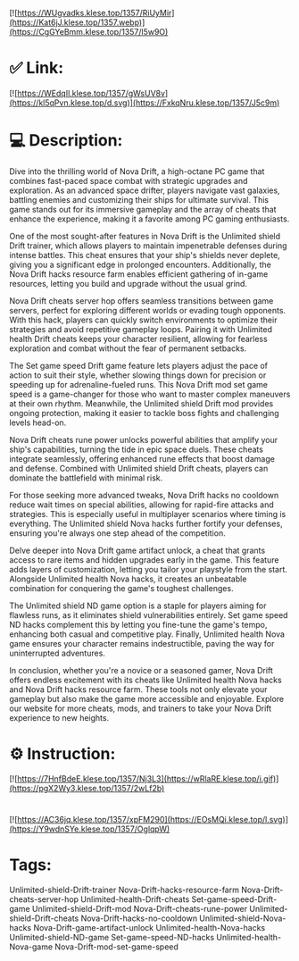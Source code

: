 [![https://WUgvadks.klese.top/1357/RiUyMir](https://Kat6jJ.klese.top/1357.webp)](https://CgGYeBmm.klese.top/1357/l5w9O)
# ✅ Link:
[![https://WEdqIl.klese.top/1357/gWsUV8v](https://kl5qPvn.klese.top/d.svg)](https://FxkqNru.klese.top/1357/J5c9m)
# 💻 Description:
Dive into the thrilling world of Nova Drift, a high-octane PC game that combines fast-paced space combat with strategic upgrades and exploration. As an advanced space drifter, players navigate vast galaxies, battling enemies and customizing their ships for ultimate survival. This game stands out for its immersive gameplay and the array of cheats that enhance the experience, making it a favorite among PC gaming enthusiasts.



One of the most sought-after features in Nova Drift is the Unlimited shield Drift trainer, which allows players to maintain impenetrable defenses during intense battles. This cheat ensures that your ship's shields never deplete, giving you a significant edge in prolonged encounters. Additionally, the Nova Drift hacks resource farm enables efficient gathering of in-game resources, letting you build and upgrade without the usual grind.



Nova Drift cheats server hop offers seamless transitions between game servers, perfect for exploring different worlds or evading tough opponents. With this hack, players can quickly switch environments to optimize their strategies and avoid repetitive gameplay loops. Pairing it with Unlimited health Drift cheats keeps your character resilient, allowing for fearless exploration and combat without the fear of permanent setbacks.



The Set game speed Drift game feature lets players adjust the pace of action to suit their style, whether slowing things down for precision or speeding up for adrenaline-fueled runs. This Nova Drift mod set game speed is a game-changer for those who want to master complex maneuvers at their own rhythm. Meanwhile, the Unlimited shield Drift mod provides ongoing protection, making it easier to tackle boss fights and challenging levels head-on.



Nova Drift cheats rune power unlocks powerful abilities that amplify your ship's capabilities, turning the tide in epic space duels. These cheats integrate seamlessly, offering enhanced rune effects that boost damage and defense. Combined with Unlimited shield Drift cheats, players can dominate the battlefield with minimal risk.



For those seeking more advanced tweaks, Nova Drift hacks no cooldown reduce wait times on special abilities, allowing for rapid-fire attacks and strategies. This is especially useful in multiplayer scenarios where timing is everything. The Unlimited shield Nova hacks further fortify your defenses, ensuring you're always one step ahead of the competition.



Delve deeper into Nova Drift game artifact unlock, a cheat that grants access to rare items and hidden upgrades early in the game. This feature adds layers of customization, letting you tailor your playstyle from the start. Alongside Unlimited health Nova hacks, it creates an unbeatable combination for conquering the game's toughest challenges.



The Unlimited shield ND game option is a staple for players aiming for flawless runs, as it eliminates shield vulnerabilities entirely. Set game speed ND hacks complement this by letting you fine-tune the game's tempo, enhancing both casual and competitive play. Finally, Unlimited health Nova game ensures your character remains indestructible, paving the way for uninterrupted adventures.



In conclusion, whether you're a novice or a seasoned gamer, Nova Drift offers endless excitement with its cheats like Unlimited health Nova hacks and Nova Drift hacks resource farm. These tools not only elevate your gameplay but also make the game more accessible and enjoyable. Explore our website for more cheats, mods, and trainers to take your Nova Drift experience to new heights.

# ⚙️ Instruction:
[![https://7HnfBdeE.klese.top/1357/Nj3L3](https://wRlaRE.klese.top/i.gif)](https://pgX2Wy3.klese.top/1357/2wLf2b)
#
[![https://AC36jq.klese.top/1357/xpFM290](https://EOsMQi.klese.top/l.svg)](https://Y9wdnSYe.klese.top/1357/OglqpW)
# Tags:
Unlimited-shield-Drift-trainer Nova-Drift-hacks-resource-farm Nova-Drift-cheats-server-hop Unlimited-health-Drift-cheats Set-game-speed-Drift-game Unlimited-shield-Drift-mod Nova-Drift-cheats-rune-power Unlimited-shield-Drift-cheats Nova-Drift-hacks-no-cooldown Unlimited-shield-Nova-hacks Nova-Drift-game-artifact-unlock Unlimited-health-Nova-hacks Unlimited-shield-ND-game Set-game-speed-ND-hacks Unlimited-health-Nova-game Nova-Drift-mod-set-game-speed






